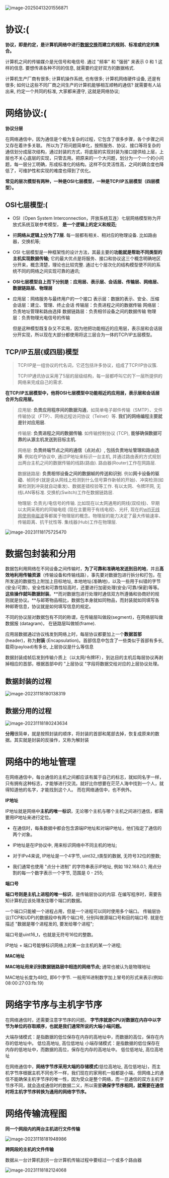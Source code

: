 ![image-20250413201556871](C:\Users\yangzilong\Desktop\markdown\CS\Linux网络\image-20250413201556871.png)

# 协议:(

**协议，即是约定，是计算机网络中进行<u>数据交换</u>而建立的规则、标准或约定的集合。**

计算机之间的传输媒介是光信号和电信号. 通过 "频率" 和 "强弱" 来表示 0 和 1 这样的信息. 要想传递各种不同的信息, 就需要约定好双方的数据格式.

计算机生产厂商有很多;  计算机操作系统, 也有很多;  计算机网络硬件设备, 还是有很多;  如何让这些不同厂商之间生产的计算机能够相互顺畅的通信? 就需要有人站出来, 约定一个共同的标准,  大家都来遵守, 这就是网络协议;

# 网络协议:(

**协议分层**

在网络通信中，因为通信是个极为复杂的过程，它包含了很多步骤，各个步骤之间又存在着许多关联。
所以为了将问题简单化，按照服务、协议、接口等将复杂的通信划分成层次结构，通过封装的方式，将底层的实现封装为接口提供给上层，上层也不关心底层的实现，只管去用。把原来的一个大问题，划分为一个一个的小问题，每一层分工明确，形成标准化的结构。这样不仅灵活性高，之间的耦合度也降低了，可维护性和实现的难度也得到了优化。

**常见的层次模型有两种，一种是OSI七层模型，一种是TCP/IP五层模型（四层模型）。**

## OSI七层模型:(

- OSI（Open System Interconnection，开放系统互连）七层网络模型称为开放式系统互联参考模型， **是一个逻辑上的定义和规范;**

- 把**网络从逻辑上分为了7层**. 每一层都有相关、相对应的物理设备. 比如路由器，交换机等;

- OSI 七层模型是一种框架性的设计方法，其最主要的**功能就是帮助不同类型的主机实现数据传输;**  它的最大优点是将服务、接口和协议这三个概念明确地区分开来，概念清楚，理论也比较完整. 通过七个层次化的结构模型使不同的系统不同的网络之间实现可靠的通讯;

- **OSI七层模型自上而下分别是：应用层、表示层、会话层、传输层、网络层、数据链路层、物理层**

- 应用层：网络服务与最终用户的一个接口
  表示层：数据的表示、安全、压缩
  会话层：建立、管理、终止会话
  传输层：负责进程之间的数据传输
  网络层：负责地址管理和路由选择
  数据链路层：负责相邻设备之间的数据传输
  物理层：负责物理光电信号的传输

  但是这种模型既复杂又不实用，因为他把功能相近的应用层，表示层和会话层分开实现，所以现在大部分都使用将这三层合为一体的TCP/IP五层模型。


## TCP/IP五层(或四层)模型

> TCP/IP是一组协议的代名词，它还包括许多协议，组成了TCP/IP协议簇. 
>
> TCP/IP通讯协议采用了5层的层级结构，每一层都呼叫它的下一层所提供的网络来完成自己的需求.

**在TCP/IP五层模型中，他将OSI七层模型中功能相近的应用层，表示层和会话层合并为应用层。**

> 应用层: **负责应用程序间的数据沟通**，如简单电子邮件传输（SMTP）、文件传输协议（FTP）、网络远程访问协议（Telnet）等. **我们的网络编程主要就是针对应用层.**
>
> 传输层: **负责进程之间的数据传输**. 如传输控制协议 (TCP), **能够确保数据可靠的从源主机发送到目标主机.** 
>
> 网络层: **负责终端节点之间的通信（点对点）, 包括负责地址管理和路由选择**. 例如在IP协议中, 通过IP地址来标识一台主机, 并通过路由表的方式规划出两台主机之间的数据传输的线路(路由). 路由器(Router)工作在网路层. 
>
> 数据链路层: **负责相邻设备之间的数据帧的传送和识别**. 例如**网卡设备的驱动**、帧同步(就是说从网线上检测到什么信号算作新帧的开始)、冲突检测(如果检测到冲突就自动重发)、数据差错校验等工作. 有以太网、令牌环网, 无线LAN等标准. 交换机(Switch)工作在数据链路层. 
>
> 物理层: 负责光/电信号的传输. 比如现在以太网通用的网线(双绞线)、早期以太网采用的的同轴电缆 (现在主要用于有线电视)、光纤, 现在的<u>wifi无线网使用电磁波</u>等都属于物理层的概念。物理层的能力决定了最大传输速率、传输距离、抗干扰性等. 集线器(Hub)工作在物理层. 

![image-20231118175725470](https://cdn.jsdelivr.net/gh/DaysOfExperience/blogImage@main/img/image-20231118175725470.png)

# 数据包封装和分用

数据包利用网络在不同设备之间传输时，**为了可靠和准确地发送到目的地**，并且**高效地利用传输资源**（传输设备和传输线路），事先要对数据包进行拆分和打包，在所发送的数据包上附加上目标地址, 本地地址(准确地)，以及一些用于纠错的字节(安全/可靠)，安全性和可靠性较高时，还要进行加密处理(安全/可靠/保密)等等。**这些操作就叫数据封装**。**而对数据包进行处理时通信双方所遵循和协商好的规则就是协议。**与邮寄物品相比，数据包本身就如同物品，而封装就如同填写各种邮寄信息，协议就是如何填写信息的规定。

不同的协议层对数据包有不同的称谓，在传输层叫做段(segment)，在网络层叫做数据报 (datagram)，	在链路层叫做帧(frame).

应用层数据通过协议栈发到网络上时，每层协议都要加上一个**数据首部**(header)，称为**封装** (Encapsulation)。首部信息中包含了一些类似于首部有多长, 载荷(payload)有多长, 上层协议是什么等信息

数据封装成帧后发到传输介质上（以太网/令牌环），到达目的主机后每层协议再剥掉相应的首部，根据首部中的 "上层协议 "字段将数据交给对应的上层协议处理。

## 数据封装的过程

![image-20231118180138319](https://cdn.jsdelivr.net/gh/DaysOfExperience/blogImage@main/img/image-20231118180138319.png)

## 数据分用的过程

![image-20231118180243634](https://cdn.jsdelivr.net/gh/DaysOfExperience/blogImage@main/img/image-20231118180243634.png)

**分用**很简单，就是按照封装的顺序，将封装的首部和尾部去掉，恢复成原来的数据。其实就是封装的反操作，又称为解封装

# 网络中的地址管理

在网络通信中，每台通信的主机之间都应该有属于自己的标志，就如同名字一样，只有拥有这种标志，才能够进行交流。就好比你想要在茫茫人海中找到一个人，就得知道他的名字，才能找到这个人。
而在网络通信中，也不例外。

**IP地址**

IP地址就是网络中**主机的唯一标识**，无论哪个主机与哪个主机之间进行通信，都需要用IP地址来进行定位。

- 在通信时，每条数据中都会包含源端IP地址和对端IP地址，他们指定了通信的两个对象。
- IP地址是在IP协议中, 用来标识网络中不同主机的地址;

- 对于IPv4来说, IP地址是一个4字节, uint32_t类型的数据, 无符号32位的整数; 
- 我们通常也使用 "点分十进制" 的字符串表示IP地址, 例如 192.168.0.1; 用点分割的每一个数字表示一个字节, 范围是 0 - 255;

**端口号**

**端口号则是主机上进程的唯一标识**，是传输层协议的内容. 在编写程序时，需要告知计算机应该处理发往哪个端口的数据。

一个端口只能被一个进程占用，但是一个进程可以同时使用多个端口。 传输层协议(TCP和UDP)的数据段中有两个端口号, 分别叫做源端口号和目的端口号. 就是在描述 "数据是哪个进程发的, 要发给哪个进程";

端口号是uint16_t，也就是无符号16位的整数。

IP地址 + 端口号能够标识网络上的某一台主机的某一个进程;

**MAC地址**

**MAC地址用来识别数据链路层中相连的网络节点;** 通常也被认为是物理地址

MAC地址长度为48位, 即6个字节. 一般用16进制数字加上冒号的形式来表示(例如: 08:00:27:03:fb:19) 

# 网络字节序与主机字节序

在网络通信时，还需要注意字节序的问题。
**字节序就是CPU对数据在内存中以字节为单位的存取顺序，也就是我们通常所说的大端小端问题。**

大端存储模式：是指数据的低位保存在内存的高地址中，而数据的高位，保存在内存的低地址中。 低位高地址, 高位低地址
小端存储模式：是指数据的低位保存在内存的低地址中，而数据的高位，保存在内存的高地址中。 低位低地址, 高位高地址

在网络通信中，**网络字节序采用大端的存储模式**(低位高地址, 高位低地址)，而主机字节序根据主机不同也不一样，我们现在的家用机一般都是小端，但网络上的通信不能确保主机字节序的唯一性，因为受众是整个网络，而一旦通信的双方主机字节序不同，就会造成通信时的数据二义，所以需要**确保字节序相同，就需要在通信时将主机字节序转换为通用的网络字节序。**

# 网络传输流程图

**同一个网段内的两台主机进行文件传输**

![image-20231118181948986](https://cdn.jsdelivr.net/gh/DaysOfExperience/blogImage@main/img/image-20231118181948986.png)

**跨网段的主机的文件传输**

数据从一台计算机到另一台计算机传输过程中要经过一个或多个路由器

![image-20231118182124068](https://cdn.jsdelivr.net/gh/DaysOfExperience/blogImage@main/img/image-20231118182124068.png)





